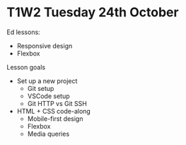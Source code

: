 # T1W2 Tuesday 24th October

Ed lessons:

- Responsive design
- Flexbox

Lesson goals

- Set up a new project
    - Git setup
    - VSCode setup
    - Git HTTP vs Git SSH
- HTML + CSS code-along
    - Mobile-first design
    - Flexbox
    - Media queries
    